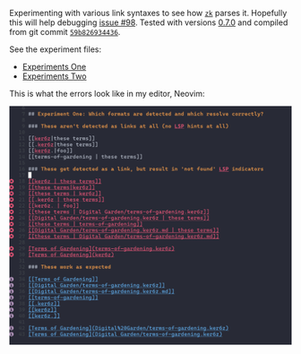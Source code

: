 Experimenting with various link syntaxes to see how
[`zk`](https://github.com/mickael-menu/zk) parses it. Hopefully this will help
debugging [issue #98](https://github.com/mickael-menu/zk/issues/98).
Tested with versions [0.7.0](https://github.com/mickael-menu/zk/releases/tag/v0.7.0) and compiled from git commit [`59b826934436`](https://github.com/mickael-menu/zk/commit/59b8269344363dca2439cb168e847aa9f35f4444).

See the experiment files:

* [Experiments One](experiments-one.xci1f.md)
* [Experiments Two](experiments-two.muimd.md)

This is what the errors look like in my editor, Neovim:

![Screenshot of neovim](./neovim_lsp_errors_screenshot.png)
